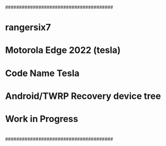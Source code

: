 #######################################
#      rangersix7                     #   
#                                     #   
# Motorola Edge 2022 (tesla)          #   
#                                     #  
# Code Name Tesla                     # 
#                                     #             
# Android/TWRP Recovery device tree   # 
#                                     #                       
# Work in Progress                    #
#                                     #
#                                     #                       
####################################### 
